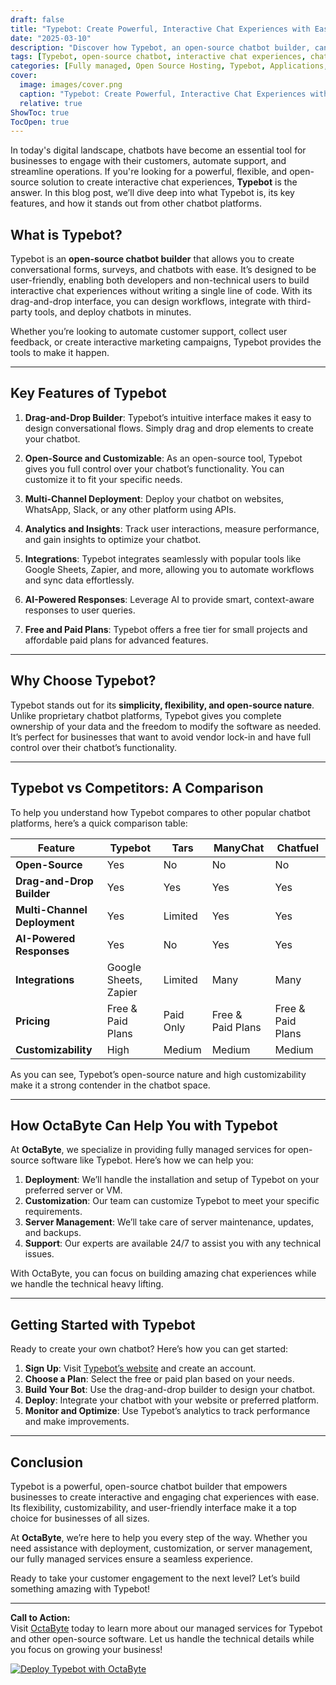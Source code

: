 ```yaml
---
draft: false
title: "Typebot: Create Powerful, Interactive Chat Experiences with Ease"
date: "2025-03-10"
description: "Discover how Typebot, an open-source chatbot builder, can help you create interactive and engaging chat experiences effortlessly. Learn about its features, benefits, and how it compares to other chatbot platforms."
tags: [Typebot, open-source chatbot, interactive chat experiences, chatbot builder, Typebot vs competitors, open-source software, OctaByte, managed services]
categories: [Fully managed, Open Source Hosting, Typebot, Applications, Live Chat, Customer Support]
cover:
  image: images/cover.png
  caption: "Typebot: Create Powerful, Interactive Chat Experiences with Ease"
  relative: true
ShowToc: true
TocOpen: true
---
```



In today's digital landscape, chatbots have become an essential tool for businesses to engage with their customers, automate support, and streamline operations. If you're looking for a powerful, flexible, and open-source solution to create interactive chat experiences, **Typebot** is the answer. In this blog post, we’ll dive deep into what Typebot is, its key features, and how it stands out from other chatbot platforms.

## What is Typebot?

Typebot is an **open-source chatbot builder** that allows you to create conversational forms, surveys, and chatbots with ease. It’s designed to be user-friendly, enabling both developers and non-technical users to build interactive chat experiences without writing a single line of code. With its drag-and-drop interface, you can design workflows, integrate with third-party tools, and deploy chatbots in minutes.

Whether you’re looking to automate customer support, collect user feedback, or create interactive marketing campaigns, Typebot provides the tools to make it happen.

---

## Key Features of Typebot

1. **Drag-and-Drop Builder**: Typebot’s intuitive interface makes it easy to design conversational flows. Simply drag and drop elements to create your chatbot.

2. **Open-Source and Customizable**: As an open-source tool, Typebot gives you full control over your chatbot’s functionality. You can customize it to fit your specific needs.

3. **Multi-Channel Deployment**: Deploy your chatbot on websites, WhatsApp, Slack, or any other platform using APIs.

4. **Analytics and Insights**: Track user interactions, measure performance, and gain insights to optimize your chatbot.

5. **Integrations**: Typebot integrates seamlessly with popular tools like Google Sheets, Zapier, and more, allowing you to automate workflows and sync data effortlessly.

6. **AI-Powered Responses**: Leverage AI to provide smart, context-aware responses to user queries.

7. **Free and Paid Plans**: Typebot offers a free tier for small projects and affordable paid plans for advanced features.

---

## Why Choose Typebot?

Typebot stands out for its **simplicity, flexibility, and open-source nature**. Unlike proprietary chatbot platforms, Typebot gives you complete ownership of your data and the freedom to modify the software as needed. It’s perfect for businesses that want to avoid vendor lock-in and have full control over their chatbot’s functionality.

---

## Typebot vs Competitors: A Comparison

To help you understand how Typebot compares to other popular chatbot platforms, here’s a quick comparison table:

| Feature                | Typebot               | Tars                 | ManyChat             | Chatfuel             |
|------------------------|-----------------------|----------------------|----------------------|----------------------|
| **Open-Source**        | Yes                   | No                   | No                   | No                   |
| **Drag-and-Drop Builder** | Yes                | Yes                  | Yes                  | Yes                  |
| **Multi-Channel Deployment** | Yes           | Limited              | Yes                  | Yes                  |
| **AI-Powered Responses** | Yes                 | No                   | Yes                  | Yes                  |
| **Integrations**       | Google Sheets, Zapier | Limited              | Many                 | Many                 |
| **Pricing**            | Free & Paid Plans     | Paid Only            | Free & Paid Plans    | Free & Paid Plans    |
| **Customizability**    | High                  | Medium               | Medium               | Medium               |

As you can see, Typebot’s open-source nature and high customizability make it a strong contender in the chatbot space.

---

## How OctaByte Can Help You with Typebot

At **OctaByte**, we specialize in providing fully managed services for open-source software like Typebot. Here’s how we can help you:

1. **Deployment**: We’ll handle the installation and setup of Typebot on your preferred server or VM.
2. **Customization**: Our team can customize Typebot to meet your specific requirements.
3. **Server Management**: We’ll take care of server maintenance, updates, and backups.
4. **Support**: Our experts are available 24/7 to assist you with any technical issues.

With OctaByte, you can focus on building amazing chat experiences while we handle the technical heavy lifting.

---

## Getting Started with Typebot

Ready to create your own chatbot? Here’s how you can get started:

1. **Sign Up**: Visit [Typebot’s website](https://typebot.io) and create an account.
2. **Choose a Plan**: Select the free or paid plan based on your needs.
3. **Build Your Bot**: Use the drag-and-drop builder to design your chatbot.
4. **Deploy**: Integrate your chatbot with your website or preferred platform.
5. **Monitor and Optimize**: Use Typebot’s analytics to track performance and make improvements.

---

## Conclusion

Typebot is a powerful, open-source chatbot builder that empowers businesses to create interactive and engaging chat experiences with ease. Its flexibility, customizability, and user-friendly interface make it a top choice for businesses of all sizes.

At **OctaByte**, we’re here to help you every step of the way. Whether you need assistance with deployment, customization, or server management, our fully managed services ensure a seamless experience.

Ready to take your customer engagement to the next level? Let’s build something amazing with Typebot!

---

**Call to Action:**  
Visit [OctaByte](https://octabyte.io) today to learn more about our managed services for Typebot and other open-source software. Let us handle the technical details while you focus on growing your business!

[![Deploy Typebot with OctaByte](/images/deploy-on-octabyte.png)](https://octabyte.io/fully-managed-open-source-services/applications/live-chat/typebot)
